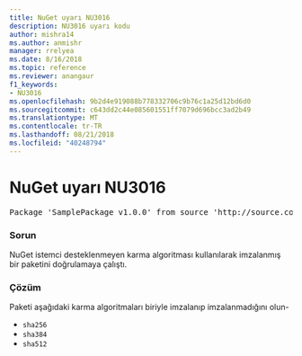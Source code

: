 ```yaml
---
title: NuGet uyarı NU3016
description: NU3016 uyarı kodu
author: mishra14
ms.author: anmishr
manager: rrelyea
ms.date: 8/16/2018
ms.topic: reference
ms.reviewer: anangaur
f1_keywords:
- NU3016
ms.openlocfilehash: 9b2d4e919088b778332706c9b76c1a25d12bd6d0
ms.sourcegitcommit: c643dd2c44e085601551ff7079d696bcc3ad2b49
ms.translationtype: MT
ms.contentlocale: tr-TR
ms.lasthandoff: 08/21/2018
ms.locfileid: "40248794"
---
```

# <a name="nuget-warning-nu3016"></a>NuGet uyarı NU3016

<pre>Package 'SamplePackage v1.0.0' from source 'http://source.com/index.json': The package hash uses an unsupported hash algorithm.</pre>

### <a name="issue"></a>Sorun

NuGet istemci desteklenmeyen karma algoritması kullanılarak imzalanmış bir paketini doğrulamaya çalıştı.


### <a name="solution"></a>Çözüm

Paketi aşağıdaki karma algoritmaları biriyle imzalanıp imzalanmadığını olun- 
* `sha256`
* `sha384`
* `sha512`


